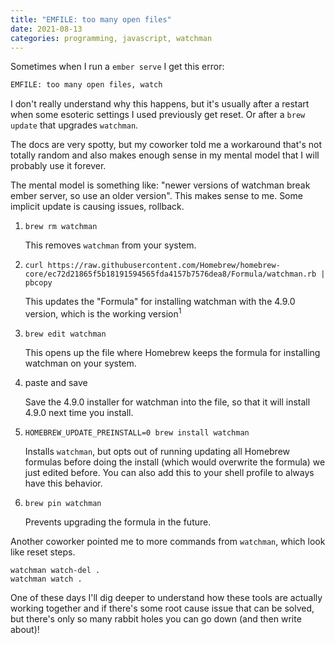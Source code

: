 ```yaml
---
title: "EMFILE: too many open files"
date: 2021-08-13
categories: programming, javascript, watchman
---
```


Sometimes when I run a `ember serve` I get this error:

```bash
EMFILE: too many open files, watch
```

I don't really understand why this happens, but it's usually after a restart
when some esoteric settings I used previously get reset. Or after a `brew update`
that upgrades `watchman`.

The docs are very spotty, but my coworker told me a workaround that's not totally
random and also makes enough sense in my mental model that I will probably use it
forever.

The mental model is something like: "newer versions of watchman break ember server,
so use an older version". This makes sense to me. Some implicit update is causing
issues, rollback.

1. `brew rm watchman`

   This removes `watchman` from your system.

1. `curl https://raw.githubusercontent.com/Homebrew/homebrew-core/ec72d21865f5b18191594565fda4157b7576dea8/Formula/watchman.rb | pbcopy`

   This updates the "Formula" for installing watchman with the 4.9.0 version, which
   is the working version<sup>1</sup>

1. `brew edit watchman`

   This opens up the file where Homebrew keeps the formula for installing watchman
   on your system.

1. paste and save

   Save the 4.9.0 installer for watchman into the file, so that it will
   install 4.9.0 next time you install.

1. `HOMEBREW_UPDATE_PREINSTALL=0 brew install watchman`

   Installs `watchman`, but opts out of running updating all Homebrew
   formulas before doing the install (which would overwrite the formula)
   we just edited before. You can also add this to your shell profile
   to always have this behavior.

1. `brew pin watchman`

   Prevents upgrading the formula in the future.

Another coworker pointed me to more commands from `watchman`, which look like reset
steps.

```
watchman watch-del .
watchman watch .
```

One of these days I'll dig deeper to understand how these tools are actually working
together and if there's some root cause issue that can be solved, but there's only
so many rabbit holes you can go down (and then write about)!
